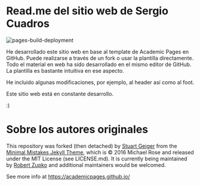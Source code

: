 # Read.me del sitio web de Sergio Cuadros

![pages-build-deployment](https://github.com/academicpages/academicpages.github.io/actions/workflows/pages/pages-build-deployment/badge.svg)

He desarrollado este sitio web en base al template de Academic Pages en GitHub.
Puede realizarse a través de un fork o usar la plantilla directamente.
Todo el material en web ha sido desarrollado en el mismo editor de GitHub. La plantilla es bastante intuitiva en ese aspecto.

He incluido algunas modificaciones, por ejemplo, al header así como al foot.

Este sitio web está en constante desarrollo.

:)


# Sobre los autores originales

This repository was forked (then detached) by [Stuart Geiger](https://github.com/staeiou) from the [Minimal Mistakes Jekyll Theme](https://mmistakes.github.io/minimal-mistakes/), which is © 2016 Michael Rose and released under the MIT License (see LICENSE.md). It is currently being maintained by [Robert Zupko](https://github.com/rjzupkoii) and additional maintainers would be welcomed.

See more info at https://academicpages.github.io/


